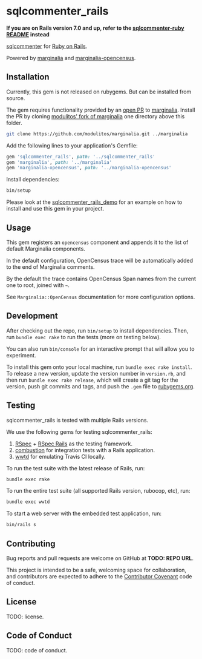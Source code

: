 # sqlcommenter_rails

**If you are on Rails version 7.0 and up, refer to the [sqlcommenter-ruby README] instead**

[sqlcommenter] for [Ruby on Rails].

Powered by [marginalia] and [marginalia-opencensus].

[sqlcommenter]: #todo
[Ruby on Rails]: https://rubyonrails.org/
[marginalia]: https://github.com/basecamp/marginalia/
[marginalia-opencensus]: https://github.com/open-telemetry/opentelemetry-sqlcommenter/tree/master/ruby/sqlcommenter-ruby/marginalia-opencensus
[sqlcommenter-ruby README]: https://github.com/open-telemetry/opentelemetry-sqlcommenter/blob/main/ruby/sqlcommenter-ruby/README.md

## Installation

Currently, this gem is not released on rubygems.
But can be installed from source.

The gem requires functionality provided by an [open PR](https://github.com/basecamp/marginalia/pull/130) to [marginalia](https://github.com/basecamp/marginalia). Install the PR by cloning [modulitos' fork of marginalia](https://github.com/modulitos/marginalia) one directory above this folder.

```bash
git clone https://github.com/modulitos/marginalia.git ../marginalia
```

Add the following lines to your application's Gemfile:

```ruby
gem 'sqlcommenter_rails', path: '../sqlcommenter_rails'
gem 'marginalia', path: '../marginalia'
gem 'marginalia-opencensus', path: '../marginalia-opencensus'
```

Install dependencies:

```bash
bin/setup
```

Please look at the [sqlcommenter_rails_demo](https://github.com/open-telemetry/opentelemetry-sqlcommenter/tree/master/ruby/sqlcommenter-ruby/sqlcommenter_rails_demo#sqlcommenter_rails-demo) for an example on how to install and use this gem in your project.


## Usage

This gem registers an `opencensus` component and appends it to the list of default Marginalia components.

In the default configuration, OpenCensus trace will be automatically added to the end of Marginalia comments.

By the default the trace contains OpenCensus Span names from the current one to root, joined with `~`.

See `Marginalia::OpenCensus` documentation for more configuration options.

## Development

After checking out the repo, run `bin/setup` to install dependencies.
Then, run `bundle exec rake` to run the tests (more on testing below).

You can also run `bin/console` for an interactive prompt that will allow you to experiment.

To install this gem onto your local machine, run `bundle exec rake install`.
To release a new version, update the version number in `version.rb`, and then run `bundle exec rake release`,
which will create a git tag for the version, push git commits and tags,
and push the `.gem` file to [rubygems.org](https://rubygems.org).

## Testing

sqlcommenter_rails is tested with multiple Rails versions.

We use the following gems for testing sqlcommenter_rails:

1. [RSpec](https://github.com/rspec/rspec) + [RSpec Rails](https://github.com/rspec/rspec-rails) as the testing framework.
2. [combustion](https://github.com/pat/combustion) for integration tests with a Rails application.
3. [wwtd](https://github.com/grosser/wwtd) for emulating Travis CI locally.

To run the test suite with the latest release of Rails, run:

```bash
bundle exec rake
```

To run the entire test suite (all supported Rails version, rubocop, etc), run:

```bash
bundle exec wwtd
```

To start a web server with the embedded test application, run:

```bash
bin/rails s
```

## Contributing

Bug reports and pull requests are welcome on GitHub at **TODO: REPO URL**.

This project is intended to be a safe, welcoming space for collaboration, and contributors are expected to adhere to the
[Contributor Covenant](http://contributor-covenant.org) code of conduct.

## License

TODO: license.

## Code of Conduct

TODO: code of conduct.
